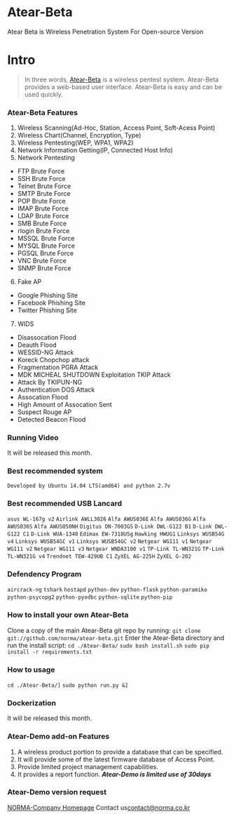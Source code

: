 # Atear-Beta
Atear Beta is Wireless Penetration System For Open-source Version

# Intro

> In three words, [Atear-Beta](http://www.norma.co.kr) is a wireless pentest system.
> Atear-Beta provides a web-based user interface.
> Atear-Beta is easy and can be used quickly.


### Atear-Beta Features
1. Wireless Scanning(Ad-Hoc, Station, Access Point, Soft-Acess Point)
2. Wireless Chart(Channel, Encryption, Type)
3. Wireless Pentesting(WEP, WPA1, WPA2)
4. Network Information Getting(IP, Connected Host Info)
5. Network Pentesting
  - FTP Brute Force
  - SSH Brute Force
  - Telnet Brute Force
  - SMTP Brute Force
  - POP Brute Force
  - IMAP Brute Force
  - LDAP Brute Force
  - SMB Brute Force
  - rlogin Brute Force
  - MSSQL Brute Force
  - MYSQL Brute Force
  - PGSQL Brute Force
  - VNC Brute Force
  - SNMP Brute Force
6. Fake AP
  - Google Phishing Site
  - Facebook Phishing Site
  - Twitter Phishing Site
7. WIDS
  - Disassocation Flood
  - Deauth Flood
  - WESSID-NG Attack
  - Koreck Chopchop attack
  - Fragmentation PGRA Attack
  - MDK MICHEAL SHUTDOWN Exploitation TKIP Attack
  - Attack By TKIPUN-NG
  - Authentication DOS Attack
  - Assocation Flood
  - High Amount of Assocation Sent
  - Suspect Rouge AP
  - Detected Beacon Flood


### Running Video
It will be released this month.

### Best recommended system
`Developed by Ubuntu 14.04 LTS(amd64) and python 2.7v`

### Best recommended USB Lancard
`asus WL-167g v2`
`Airlink AWLL3026`
`Alfa AWUS036E`
`Alfa AWUS036G`
`Alfa AWUS036S`
`Alfa AWUS050NH`
`Digitus DN-7003GS`
`D-Link DWL-G122 B1`
`D-Link DWL-G122 C1`
`D-Link WUA-1340`
`Edimax EW-7318USg`
`Hawking HWUG1`
`Linksys WUSB54G v4`
`Linksys WUSB54GC v1`
`Linksys WUSB54GC v2`
`Netgear WG111 v1`
`Netgear WG111 v2`
`Netgear WG111 v3`
`Netgear WNDA3100 v1`
`TP-Link TL-WN321G`
`TP-Link TL-WN321G v4`
`Trendnet TEW-429UB C1`
`ZyXEL AG-225H`
`ZyXEL G-202`


### Defendency Program
`aircrack-ng`
`tshark`
`hostapd`
`python-dev`
`python-flask`
`python-paramiko`
`python-psycopg2`
`python-pyodbc`
`python-sqlite`
`python-pip`


### How to install your own Atear-Beta
Clone a copy of the main Atear-Beta git repo by running:
`git clone git://github.com/norma/atear-beta.git`
Enter the Atear-Beta directory and run the install script:
`cd ./Atear-Beta/`
`sudo bash install.sh`
`sudo pip install -r requirements.txt`

### How to usage
`cd ./Atear-Beta/]`
`sudo python run.py &]`

### Dockerization
It will be released this month.

### Atear-Demo add-on Features
1. A wireless product portion to provide a database that can be specified.
2. It will provide some of the latest firmware database of Access Point.
3. Provide limited project management capabilities.
4. It provides a report function.
***Atear-Demo is limited use of 30days***

### Atear-Demo version request
[NORMA-Company Homepage](http://www.norma.co.kr)
Contact us[contact@norma.co.kr](mailto:contact@norma.co.kr)
